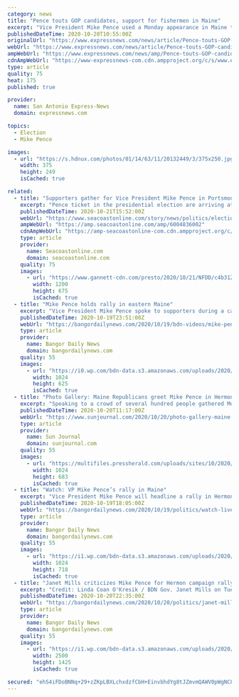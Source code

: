 ```yaml
---
category: news
title: "Pence touts GOP candidates, support for fishermen in Maine"
excerpt: "Vice President Mike Pence used a Monday appearance in Maine to tout Republican politicians in the state and boast about the federal government's support for lobster fishermen. Pence held a rally in Hermon,"
publishedDateTime: 2020-10-20T10:55:00Z
originalUrl: "https://www.expressnews.com/news/article/Pence-touts-GOP-candidates-support-for-fishermen-15658753.php"
webUrl: "https://www.expressnews.com/news/article/Pence-touts-GOP-candidates-support-for-fishermen-15658753.php"
ampWebUrl: "https://www.expressnews.com/news/amp/Pence-touts-GOP-candidates-support-for-fishermen-15658753.php"
cdnAmpWebUrl: "https://www-expressnews-com.cdn.ampproject.org/c/s/www.expressnews.com/news/amp/Pence-touts-GOP-candidates-support-for-fishermen-15658753.php"
type: article
quality: 75
heat: 175
published: true

provider:
  name: San Antonio Express-News
  domain: expressnews.com

topics:
  - Election
  - Mike Pence

images:
  - url: "https://s.hdnux.com/photos/01/14/63/11/20132449/3/375x250.jpg"
    width: 375
    height: 249
    isCached: true

related:
  - title: "Supporters gather for Vice President Mike Pence in Portsmouth"
    excerpt: "Pence ticket in the presidential election are arriving at Portsmouth International Airport at Pease Wednesday for a rally featuring Vice President Mike Pence."
    publishedDateTime: 2020-10-21T15:52:00Z
    webUrl: "https://www.seacoastonline.com/story/news/politics/elections/2020/10/21/supporters-gather-vice-president-mike-pence-portsmouth/6004836002/"
    ampWebUrl: "https://amp.seacoastonline.com/amp/6004836002"
    cdnAmpWebUrl: "https://amp-seacoastonline-com.cdn.ampproject.org/c/s/amp.seacoastonline.com/amp/6004836002"
    type: article
    provider:
      name: Seacoastonline.com
      domain: seacoastonline.com
    quality: 75
    images:
      - url: "https://www.gannett-cdn.com/presto/2020/10/21/NFDD/c4b3128d-fc67-450a-9f24-3b6bb1d97e78-NHPOR-102220-pence-early1.jpg?auto=webp&crop=1477,831,x0,y66&format=pjpg&width=1200"
        width: 1200
        height: 675
        isCached: true
  - title: "Mike Pence holds rally in eastern Maine"
    excerpt: "Vice President Mike Pence spoke to supporters during a campaign rally at Dysart's in Hermon, Maine, on Oct. 19."
    publishedDateTime: 2020-10-19T23:51:00Z
    webUrl: "https://bangordailynews.com/2020/10/19/bdn-videos/mike-pence-holds-rally-in-eastern-maine/"
    type: article
    provider:
      name: Bangor Daily News
      domain: bangordailynews.com
    quality: 55
    images:
      - url: "https://i0.wp.com/bdn-data.s3.amazonaws.com/uploads/2020/10/Pence-B-LCO-1.jpg?fit=1024%2C625&#038;ssl=1"
        width: 1024
        height: 625
        isCached: true
  - title: "Photo Gallery: Maine Republicans greet Mike Pence in Hermon"
    excerpt: "Speaking to a crowd of several hundred people gathered Monday in a Hermon truck yard, Vice President Mike Pence urged voters to \"go get it done\" with just 15 days remaining before Election Day."
    publishedDateTime: 2020-10-20T11:17:00Z
    webUrl: "https://www.sunjournal.com/2020/10/20/photo-gallery-maine-republicans-greet-mike-pence-in-hermon/"
    type: article
    provider:
      name: Sun Journal
      domain: sunjournal.com
    quality: 55
    images:
      - url: "https://multifiles.pressherald.com/uploads/sites/10/2020/10/20347226_18pence-1024x683.jpg"
        width: 1024
        height: 683
        isCached: true
  - title: "Watch: VP Mike Pence’s rally in Maine"
    excerpt: "Vice President Mike Pence will headline a rally in Hermon on Monday morning as President Donald Trump looks to be locked in a tight race with Democratic nominee Joe Biden in Maine’s 2nd Congressional District."
    publishedDateTime: 2020-10-19T18:05:00Z
    webUrl: "https://bangordailynews.com/2020/10/19/politics/watch-live-vp-mike-pences-rally-in-maine/"
    type: article
    provider:
      name: Bangor Daily News
      domain: bangordailynews.com
    quality: 55
    images:
      - url: "https://i1.wp.com/bdn-data.s3.amazonaws.com/uploads/2020/10/Election-2020-Pence-3.jpg?fit=1024%2C718&#038;ssl=1"
        width: 1024
        height: 718
        isCached: true
  - title: "Janet Mills criticizes Mike Pence for Hermon campaign rally"
    excerpt: "Credit: Linda Coan O'Kresik / BDN Gov. Janet Mills on Tuesday admonished Vice President Mike Pence a day after he headlined an outdoor campaign rally in Hermon where a large crowd violated state ..."
    publishedDateTime: 2020-10-20T22:35:00Z
    webUrl: "https://bangordailynews.com/2020/10/20/politics/janet-mills-criticizes-mike-pence-for-hermon-campaign-rally/"
    type: article
    provider:
      name: Bangor Daily News
      domain: bangordailynews.com
    quality: 55
    images:
      - url: "https://i1.wp.com/bdn-data.s3.amazonaws.com/uploads/2020/10/Pence-P-LCO.jpg?fit=2500%2C1425&#038;ssl=1"
        width: 2500
        height: 1425
        isCached: true

secured: "ehS4iFDoBNNq+29+zZKpLBXLchxdzfCbH+EinvbhdYg8tJZmvmQAWV0pWgNC8MAF5XRNJTQdfoFdAFuiHuJ77oZ34ApHjs49ESB5K2htPO6d2bJ4XKz7RqqlmDREmTcQw+/dpkGngFdw8y5E0D/lU3Uq4gyW/cXqJz0pFMAumq5ZeVVdQWoFKONqIf0hpF2q/z6u/iXQcGvy5t+GGj8W4sZ7bPoJyzh3HoKhtEZkyu1KxQGExr8aV90WSfNxbe9r6mfiMmRCu23tjsftkMw9UHBEY99Qo+pa0QI0vghpfRakAojaio/E9+GCqrrXbCNKKVF5yDilYywWR29DreEwsQu/achNtcUZrqLld+FRXiU=;1Uq3P6wQ26hZfM4oh78Z6Q=="
---
```


